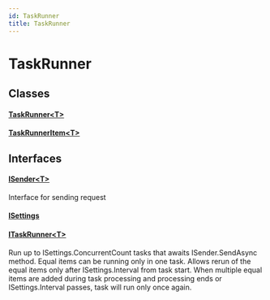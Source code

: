 ```yaml
---
id: TaskRunner
title: TaskRunner
---
```


# TaskRunner

## Classes

#### [TaskRunner&lt;T&gt;](./TaskRunner-1)
#### [TaskRunnerItem&lt;T&gt;](./TaskRunnerItem-1)
## Interfaces

#### [ISender&lt;T&gt;](./ISender-1)
> 
Interface for sending request

#### [ISettings](./ISettings)
#### [ITaskRunner&lt;T&gt;](./ITaskRunner-1)
> 
Run up to ISettings.ConcurrentCount tasks that awaits ISender.SendAsync method.
Equal items can be running only in one task.
Allows rerun of the equal items only after ISettings.Interval from task start. 
When multiple equal items are added during task processing and
processing ends or ISettings.Interval passes, task will run only once again. 

